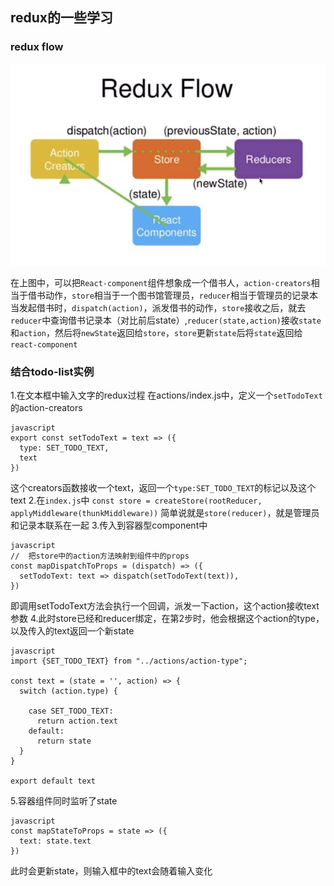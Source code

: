 ## redux的一些学习

### redux flow
![avatar](./public/redux-flow.jpeg)

在上图中，可以把`React-component`组件想象成一个借书人，`action-creators`相当于借书动作，`store`相当于一个图书馆管理员，`reducer`相当于管理员的记录本
当发起借书时，`dispatch(action)`，派发借书的动作，`store`接收之后，就去`reducer`中查询借书记录本（对比前后state）,`reducer(state,action)`接收`state`
和`action`，然后将`newState`返回给`store`，`store`更新`state`后将`state`返回给`react-component`

###  结合todo-list实例
1.在文本框中输入文字的redux过程
在actions/index.js中，定义一个`setTodoText`的action-creators
```
javascript
export const setTodoText = text => ({
  type: SET_TODO_TEXT,
  text
})
```
这个creators函数接收一个text，返回一个`type:SET_TODO_TEXT`的标记以及这个text
2.在`index.js`中
```const store = createStore(rootReducer, applyMiddleware(thunkMiddleware))```
简单说就是```store(reducer)```，就是管理员和记录本联系在一起
3.传入到容器型component中
```
javascript
//  把store中的action方法映射到组件中的props
const mapDispatchToProps = (dispatch) => ({
  setTodoText: text => dispatch(setTodoText(text)),
})
```
即调用setTodoText方法会执行一个回调，派发一下action，这个action接收text参数
4.此时store已经和reducer绑定，在第2步时，他会根据这个action的type，以及传入的text返回一个新state
```
javascript
import {SET_TODO_TEXT} from "../actions/action-type";

const text = (state = '', action) => {
  switch (action.type) {

    case SET_TODO_TEXT:
      return action.text
    default:
      return state
  }
}

export default text
```
5.容器组件同时监听了state
```
javascript
const mapStateToProps = state => ({
  text: state.text
})
```
此时会更新state，则输入框中的text会随着输入变化
